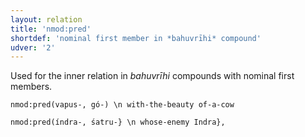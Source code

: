 ```yaml
---
layout: relation
title: 'nmod:pred'
shortdef: 'nominal first member in *bahuvrīhi* compound'
udver: '2'
---
```


Used for the inner relation in *bahuvrīhi* compounds with nominal first members.

~~~ sdparse
nmod:pred(vapus-, gó-) \n with-the-beauty of-a-cow
~~~

~~~ sdparse
nmod:pred(índra-, śatru-} \n whose-enemy Indra},
~~~
